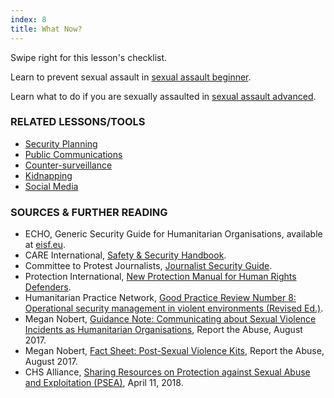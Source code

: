 ```yaml
---
index: 8
title: What Now?
---
```

Swipe right for this lesson's checklist.

Learn to prevent sexual assault in [sexual assault beginner](umbrella://lesson/sexual-assault/1).

Learn what to do if you are sexually assaulted in [sexual assault advanced](umbrella://lesson/sexual-assault/1).

### RELATED LESSONS/TOOLS

*   [Security Planning](umbrella://lesson/security-planning)
*   [Public Communications](umbrella://lesson/public-communications)
*   [Counter-surveillance](umbrella://lesson/counter-surveillance/0)
*   [Kidnapping](umbrella://lesson/kidnapping/0)
*   [Social Media](umbrella://lesson/social-media/0)

### SOURCES & FURTHER READING

*   ECHO, Generic Security Guide for Humanitarian Organisations, available at [eisf.eu](https://www.eisf.eu/library/generic-security-guide-for-humanitarian-organisations/).
*   CARE International, [Safety & Security Handbook](https://www.eisf.eu/wp-content/uploads/2014/09/0614-Macpherson-2004-CARE-International-Safety-and-Security-Handbook.pdf).
*   Committee to Protest Journalists, [Journalist Security Guide](https://cpj.org/reports/2012/04/journalist-security-guide.php).
*   Protection International, [New Protection Manual for Human Rights Defenders](https://www.protectioninternational.org/en/node/1106).
*   Humanitarian Practice Network, [Good Practice Review Number 8: Operational security management in violent environments (Revised Ed.)](http://odihpn.org/wp-content/uploads/2010/11/GPR_8_revised2.pdf).
*   Megan Nobert, [Guidance Note: Communicating about Sexual Violence
Incidents as Humanitarian Organisations](https://www.eisf.eu/wp-content/uploads/2017/08/2194-Report-the-Abuse-2017-Guidance-Note-Communicating-about-Sexual-Violence-Incidents-as-Humanitarian-Organisations.pdf), Report the Abuse, August 2017.
*	Megan Nobert, [Fact Sheet: Post-Sexual Violence Kits](https://www.eisf.eu/wp-content/uploads/2017/08/2195-Report-the-Abuse-2017-Fact-Sheet-Post-Sexual-Violence-Kits.pdf), Report the Abuse, August 2017.
*   CHS Alliance, [Sharing Resources on Protection against Sexual Abuse and Exploitation (PSEA)](https://www.chsalliance.org/news/latest-news/sharing-resources-on-psea), April 11, 2018.